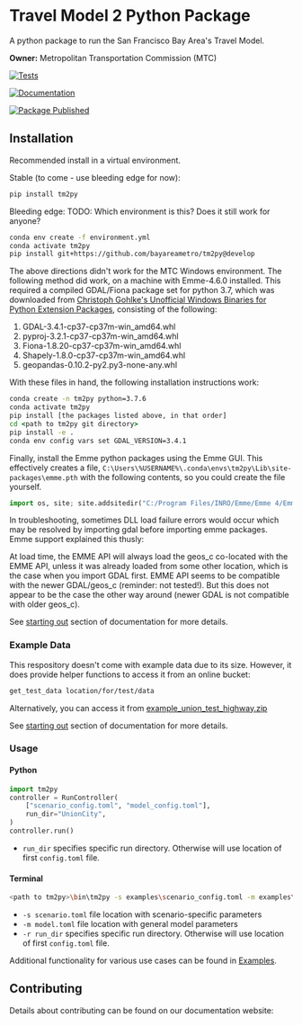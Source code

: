 # Travel Model 2 Python Package

A python package to run the San Francisco Bay Area's Travel Model.

**Owner:** Metropolitan Transportation Commission (MTC)

[![Tests](https://github.com/BayAreaMetro/tm2py/actions/workflows/test.yml/badge.svg?branch=develop)](https://github.com/BayAreaMetro/tm2py/actions/workflows/test.yml)

[![Documentation](https://github.com/BayAreaMetro/tm2py/actions/workflows/docs.yml/badge.svg?branch=develop)](https://github.com/BayAreaMetro/tm2py/actions/workflows/docs.yml)

[![Package Published](https://github.com/BayAreaMetro/tm2py/actions/workflows/publish.yml/badge.svg?branch=develop)](https://github.com/BayAreaMetro/tm2py/actions/workflows/publish.yml)

## Installation

Recommended install in a virtual environment.

Stable (to come - use bleeding edge for now):

```bash
pip install tm2py
```

Bleeding edge:
TODO: Which environment is this?  Does it still work for anyone?

```bash
conda env create -f environment.yml
conda activate tm2py
pip install git+https://github.com/bayareametro/tm2py@develop
```

The above directions didn't work for the MTC Windows environment.  The following method did work, on a machine with Emme-4.6.0 installed.  This required a compiled GDAL/Fiona package set for python 3.7, which was downloaded from [Christoph Gohlke's Unofficial Windows Binaries for Python Extension Packages](https://www.lfd.uci.edu/~gohlke/pythonlibs/), consisting of the following:

1. GDAL-3.4.1-cp37-cp37m-win_amd64.whl
2. pyproj-3.2.1-cp37-cp37m-win_amd64.whl
3. Fiona-1.8.20-cp37-cp37m-win_amd64.whl
4. Shapely-1.8.0-cp37-cp37m-win_amd64.whl
5. geopandas-0.10.2-py2.py3-none-any.whl

With these files in hand, the following installation instructions work:

```bat
conda create -n tm2py python=3.7.6
conda activate tm2py
pip install [the packages listed above, in that order]
cd <path to tm2py git directory>
pip install -e .
conda env config vars set GDAL_VERSION=3.4.1
```
Finally, install the Emme python packages using the Emme GUI. This effectively creates a file,
`C:\Users\%USERNAME%\.conda\envs\tm2py\Lib\site-packages\emme.pth` with the following contents, so you could create the file yourself.

```python
import os, site; site.addsitedir("C:/Program Files/INRO/Emme/Emme 4/Emme-4.6.0/Python37/Lib/site-packages")
```

In troubleshooting, sometimes DLL load failure errors would occur which may be resolved by importing gdal before importing emme packages. Emme support explained this thusly:

At load time, the EMME API will always load the geos_c co-located with the EMME API, unless it was already loaded from some other location, which is the case when you import GDAL first. EMME API seems to be compatible with the newer GDAL/geos_c (reminder: not tested!). But this does not appear to be the case the other way around (newer GDAL is not compatible with older geos_c).


See [starting out](http://bayareametro.github.com/tm2py) section of documentation for more details.

### Example Data

This respository doesn't come with example data due to its size. However, it does provide helper functions to access it from an online bucket:

```bash
get_test_data location/for/test/data
```

Alternatively, you can access it from [example_union_test_highway.zip](https://mtcdrive.box.com/s/3entr016e9teq2wt46x1os3fjqylfoge)

See [starting out](http://bayareametro.github.com/tm2py) section of documentation for more details.

### Usage

#### Python

```python
import tm2py
controller = RunController(
    ["scenario_config.toml", "model_config.toml"],
    run_dir="UnionCity",
)
controller.run()
```

- `run_dir` specifies specific run directory. Otherwise will use location of first `config.toml` file.

#### Terminal

```sh
<path to tm2py>\bin\tm2py -s examples\scenario_config.toml -m examples\model.toml [-r <location>]
```

- `-s scenario.toml` file location with scenario-specific parameters
- `-m model.toml` file location with general model parameters
- `-r run_dir` specifies specific run directory. Otherwise will use location of first `config.toml` file.

Additional functionality for various use cases can be found in [Examples](examples).

## Contributing

Details about contributing can be found on our documentation website: [](https://bayareametro.github.io/tm2py/contributing)
